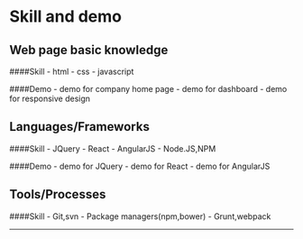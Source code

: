 
# Skill and demo

## Web page basic knowledge

####Skill
      - html
      - css
      - javascript

####Demo
      - demo for company home page
      - demo for dashboard
      - demo for responsive design

## Languages/Frameworks

####Skill
      - JQuery
      - React
      - AngularJS
      - Node.JS,NPM

####Demo
      - demo for JQuery
      - demo for React
      - demo for AngularJS

## Tools/Processes

####Skill
      - Git,svn
      - Package managers(npm,bower)
      - Grunt,webpack


----------


